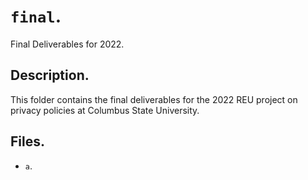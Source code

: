 # `final`.
Final Deliverables for 2022.
## Description.
This folder contains the final deliverables for the 2022 REU project on privacy policies at Columbus State University.
## Files.
* `a`.
